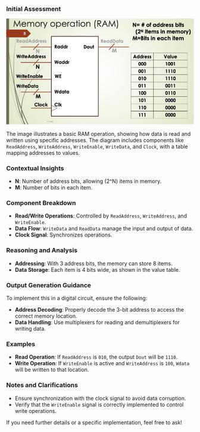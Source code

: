 ### Initial Assessment

![alt text](presentations/L3_RegistersAndMemory/L3_RegistersAndMemory.022.jpeg)

The image illustrates a basic RAM operation, showing how data is read and written using specific addresses. The diagram includes components like `ReadAddress`, `WriteAddress`, `WriteEnable`, `WriteData`, and `Clock`, with a table mapping addresses to values.

### Contextual Insights

- **N**: Number of address bits, allowing \(2^N\) items in memory.
- **M**: Number of bits in each item.

### Component Breakdown

- **Read/Write Operations**: Controlled by `ReadAddress`, `WriteAddress`, and `WriteEnable`.
- **Data Flow**: `WriteData` and `ReadData` manage the input and output of data.
- **Clock Signal**: Synchronizes operations.

### Reasoning and Analysis

- **Addressing**: With 3 address bits, the memory can store 8 items.
- **Data Storage**: Each item is 4 bits wide, as shown in the value table.

### Output Generation Guidance

To implement this in a digital circuit, ensure the following:

- **Address Decoding**: Properly decode the 3-bit address to access the correct memory location.
- **Data Handling**: Use multiplexers for reading and demultiplexers for writing data.

### Examples

- **Read Operation**: If `ReadAddress` is `010`, the output `Dout` will be `1110`.
- **Write Operation**: If `WriteEnable` is active and `WriteAddress` is `100`, `Wdata` will be written to that location.

### Notes and Clarifications

- Ensure synchronization with the clock signal to avoid data corruption.
- Verify that the `WriteEnable` signal is correctly implemented to control write operations.

If you need further details or a specific implementation, feel free to ask!
